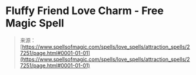 <!--yml
category: 未分类
date: 2024-06-12 19:16:04
-->

# Fluffy Friend Love Charm - Free Magic Spell

> 来源：[https://www.spellsofmagic.com/spells/love_spells/attraction_spells/27251/page.html#0001-01-01](https://www.spellsofmagic.com/spells/love_spells/attraction_spells/27251/page.html#0001-01-01)
